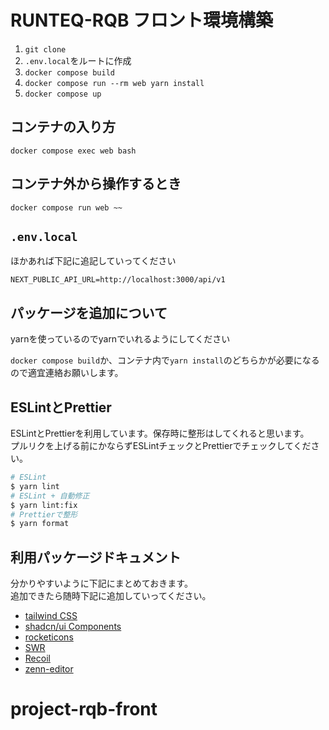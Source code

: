 # RUNTEQ-RQB フロント環境構築

1. `git clone`
1. `.env.local`をルートに作成
1. `docker compose build`
1. `docker compose run --rm web yarn install`
1. `docker compose up`

## コンテナの入り方

`docker compose exec web bash`

## コンテナ外から操作するとき

`docker compose run web ~~`

## `.env.local`

ほかあれば下記に追記していってください

```
NEXT_PUBLIC_API_URL=http://localhost:3000/api/v1
```

## パッケージを追加について

yarnを使っているのでyarnでいれるようにしてください

`docker compose build`か、コンテナ内で`yarn install`のどちらかが必要になるので適宜連絡お願いします。

## ESLintとPrettier

ESLintとPrettierを利用しています。保存時に整形はしてくれると思います。\
プルリクを上げる前にかならずESLintチェックとPrettierでチェックしてください。

```bash
# ESLint
$ yarn lint
# ESLint + 自動修正
$ yarn lint:fix
# Prettierで整形
$ yarn format
```

## 利用パッケージドキュメント

分かりやすいように下記にまとめておきます。\
追加できたら随時下記に追加していってください。

- [tailwind CSS](https://tailwindcss.com/)
- [shadcn/ui Components](https://ui.shadcn.com/docs/components/accordion)
- [rocketicons](https://rocketicons.io)
- [SWR](https://swr.vercel.app/ja)
- [Recoil](https://recoiljs.org/)
- [zenn-editor](https://zenn-dev.github.io/zenn-docs-for-developers/guides/zenn-editor)

# project-rqb-front
